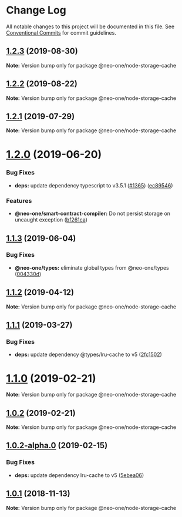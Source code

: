 # Change Log

All notable changes to this project will be documented in this file.
See [Conventional Commits](https://conventionalcommits.org) for commit guidelines.

## [1.2.3](https://github.com/neo-one-suite/neo-one/compare/@neo-one/node-storage-cache@1.2.2...@neo-one/node-storage-cache@1.2.3) (2019-08-30)

**Note:** Version bump only for package @neo-one/node-storage-cache





## [1.2.2](https://github.com/neo-one-suite/neo-one/compare/@neo-one/node-storage-cache@1.2.1...@neo-one/node-storage-cache@1.2.2) (2019-08-22)

**Note:** Version bump only for package @neo-one/node-storage-cache





## [1.2.1](https://github.com/neo-one-suite/neo-one/compare/@neo-one/node-storage-cache@1.2.0...@neo-one/node-storage-cache@1.2.1) (2019-07-29)

**Note:** Version bump only for package @neo-one/node-storage-cache





# [1.2.0](https://github.com/neo-one-suite/neo-one/compare/@neo-one/node-storage-cache@1.1.3...@neo-one/node-storage-cache@1.2.0) (2019-06-20)


### Bug Fixes

* **deps:** update dependency typescript to v3.5.1 ([#1365](https://github.com/neo-one-suite/neo-one/issues/1365)) ([ec89546](https://github.com/neo-one-suite/neo-one/commit/ec89546))


### Features

* **@neo-one/smart-contract-compiler:** Do not persist storage on uncaught exception ([bf261ca](https://github.com/neo-one-suite/neo-one/commit/bf261ca))





## [1.1.3](https://github.com/neo-one-suite/neo-one/compare/@neo-one/node-storage-cache@1.1.2...@neo-one/node-storage-cache@1.1.3) (2019-06-04)


### Bug Fixes

* **@neo-one/types:** eliminate global types from @neo-one/types ([004330d](https://github.com/neo-one-suite/neo-one/commit/004330d))





## [1.1.2](https://github.com/neo-one-suite/neo-one/compare/@neo-one/node-storage-cache@1.1.1...@neo-one/node-storage-cache@1.1.2) (2019-04-12)

**Note:** Version bump only for package @neo-one/node-storage-cache





## [1.1.1](https://github.com/neo-one-suite/neo-one/compare/@neo-one/node-storage-cache@1.1.0...@neo-one/node-storage-cache@1.1.1) (2019-03-27)


### Bug Fixes

* **deps:** update dependency @types/lru-cache to v5 ([2fc1502](https://github.com/neo-one-suite/neo-one/commit/2fc1502))





# [1.1.0](https://github.com/neo-one-suite/neo-one/compare/@neo-one/node-storage-cache@1.0.2...@neo-one/node-storage-cache@1.1.0) (2019-02-21)

**Note:** Version bump only for package @neo-one/node-storage-cache





## [1.0.2](https://github.com/neo-one-suite/neo-one/compare/@neo-one/node-storage-cache@1.0.2-alpha.0...@neo-one/node-storage-cache@1.0.2) (2019-02-21)

**Note:** Version bump only for package @neo-one/node-storage-cache





## [1.0.2-alpha.0](https://github.com/neo-one-suite/neo-one/compare/@neo-one/node-storage-cache@1.0.1...@neo-one/node-storage-cache@1.0.2-alpha.0) (2019-02-15)


### Bug Fixes

* **deps:** update dependency lru-cache to v5 ([5ebea06](https://github.com/neo-one-suite/neo-one/commit/5ebea06))





## [1.0.1](https://github.com/neo-one-suite/neo-one/compare/@neo-one/node-storage-cache@1.0.0...@neo-one/node-storage-cache@1.0.1) (2018-11-13)

**Note:** Version bump only for package @neo-one/node-storage-cache
